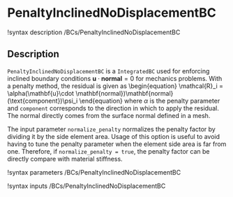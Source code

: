 # PenaltyInclinedNoDisplacementBC

!syntax description /BCs/PenaltyInclinedNoDisplacementBC

## Description

`PenaltyInclinedNoDisplacementBC` is a `IntegratedBC` used for enforcing inclined boundary conditions $\mathbf{u}\cdot \mathbf{normal} = 0$ for mechanics problems. With a penalty method, the residual is given as
\begin{equation}
\mathcal{R}_i = \alpha(\mathbf{u}\cdot \mathbf{normal})\mathbf{normal}(\text{component})\psi_i
\end{equation}
where $\alpha$ is the penalty parameter and `component` corresponds to the direction in which to apply the residual. The normal directly comes from the surface normal defined in a mesh.

The input parameter `normalize_penalty` normalizes the penalty factor by dividing it by the side
element area. Usage of this option is useful to avoid having to tune the penalty parameter when
the element side area is far from one. Therefore, if `normalize_penalty = true`, the penalty factor
can be directly compare with material stiffness.

!syntax parameters /BCs/PenaltyInclinedNoDisplacementBC

!syntax inputs /BCs/PenaltyInclinedNoDisplacementBC

